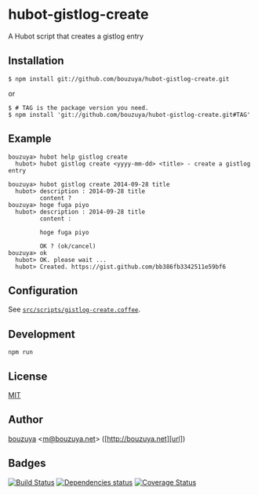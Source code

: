 # hubot-gistlog-create

A Hubot script that creates a gistlog entry

## Installation

    $ npm install git://github.com/bouzuya/hubot-gistlog-create.git

or

    $ # TAG is the package version you need.
    $ npm install 'git://github.com/bouzuya/hubot-gistlog-create.git#TAG'

## Example

    bouzuya> hubot help gistlog create
      hubot> hubot gistlog create <yyyy-mm-dd> <title> - create a gistlog entry

    bouzuya> hubot gistlog create 2014-09-28 title
      hubot> description : 2014-09-28 title
             content ?
    bouzuya> hoge fuga piyo
      hubot> description : 2014-09-28 title
             content :

             hoge fuga piyo

             OK ? (ok/cancel)
    bouzuya> ok
      hubot> OK. please wait ...
      hubot> Created. https://gist.github.com/bb386fb3342511e59bf6

## Configuration

See [`src/scripts/gistlog-create.coffee`](src/scripts/gistlog-create.coffee).

## Development

`npm run`

## License

[MIT](LICENSE)

## Author

[bouzuya][user] &lt;[m@bouzuya.net][mail]&gt; ([http://bouzuya.net][url])

## Badges

[![Build Status][travis-badge]][travis]
[![Dependencies status][david-dm-badge]][david-dm]
[![Coverage Status][coveralls-badge]][coveralls]

[travis]: https://travis-ci.org/bouzuya/hubot-gistlog-create
[travis-badge]: https://travis-ci.org/bouzuya/hubot-gistlog-create.svg?branch=master
[david-dm]: https://david-dm.org/bouzuya/hubot-gistlog-create
[david-dm-badge]: https://david-dm.org/bouzuya/hubot-gistlog-create.png
[coveralls]: https://coveralls.io/r/bouzuya/hubot-gistlog-create
[coveralls-badge]: https://img.shields.io/coveralls/bouzuya/hubot-gistlog-create.svg
[user]: https://github.com/bouzuya
[mail]: mailto:m@bouzuya.net
[url]: http://bouzuya.net
